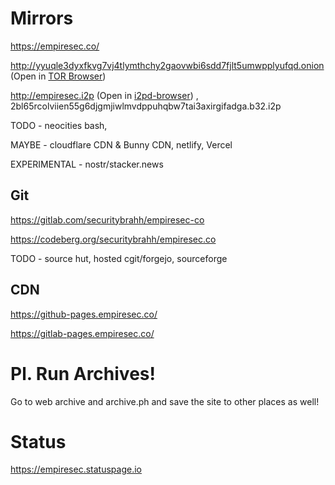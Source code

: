 # Mirrors

https://empiresec.co/

http://yyuqle3dyxfkvg7vj4tlymthchy2gaovwbi6sdd7fjlt5umwpplyufqd.onion (Open in [TOR Browser](https://tpo.pages.torproject.net/core/doc/rust/arti/))

http://empiresec.i2p (Open in [i2pd-browser](https://github.com/PurpleI2P/i2pdbrowser)) , 2bl65rcolviien55g6djgmjiwlmvdppuhqbw7tai3axirgifadga.b32.i2p  

TODO - neocities bash, 

MAYBE - cloudflare CDN & Bunny CDN, netlify, Vercel

EXPERIMENTAL - nostr/stacker.news

## Git

https://gitlab.com/securitybrahh/empiresec-co

https://codeberg.org/securitybrahh/empiresec.co

TODO - source hut, hosted cgit/forgejo, sourceforge

## CDN

https://github-pages.empiresec.co/

https://gitlab-pages.empiresec.co/

# Pl. Run Archives!

Go to web archive and archive.ph and save the site to other places as well!

# Status

https://empiresec.statuspage.io
